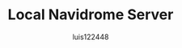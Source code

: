---
title: Local Navidrome Server
published: 2025-04-20
description: A local Navidrome server for streaming your personal music collection within your network.
tags: [Navidrome, Music, Streaming, Local Server, Audio]
category: Media
licenseName: "OpenSource"
author: luis122448
sourceLink: "http://192.168.100.161:8003"
draft: false
imageLink: "/navidrome.webp"
---